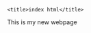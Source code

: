  <!doctype html>
 
<html lang="en-US">
  <head>
    <meta charset="utf-8" />
    <meta name= "JohnnyRay" content="width=device-width" />

    
    <title>index html</title>
  </head>
  <body>
  This is my new webpage 
  </img  "C:\Users\mrpre\OneDrive\Pictures\MeganTheeStallionForbesCover-780x1000.jpg">



  </body>
</html>
